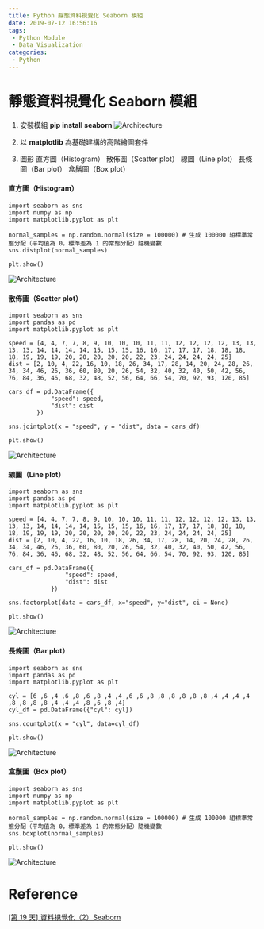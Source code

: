 ```yaml
---
title: Python 靜態資料視覺化 Seaborn 模組
date: 2019-07-12 16:56:16
tags:
 - Python Module
 - Data Visualization
categories:
 - Python
---
```


# 靜態資料視覺化 Seaborn 模組
1. 安裝模組 **pip install seaborn**
![Architecture](1.png)

2. 以 **matplotlib** 為基礎建構的高階繪圖套件

3. 圖形
    直方圖（Histogram）
    散佈圖（Scatter plot）
    線圖（Line plot）
    長條圖（Bar plot）
    盒鬚圖（Box plot）

#### 直方圖（Histogram）
    import seaborn as sns
    import numpy as np
    import matplotlib.pyplot as plt

    normal_samples = np.random.normal(size = 100000) # 生成 100000 組標準常態分配（平均值為 0，標準差為 1 的常態分配）隨機變數
    sns.distplot(normal_samples)

    plt.show()
![Architecture](2.png)

#### 散佈圖（Scatter plot）
    import seaborn as sns
    import pandas as pd
    import matplotlib.pyplot as plt

    speed = [4, 4, 7, 7, 8, 9, 10, 10, 10, 11, 11, 12, 12, 12, 12, 13, 13, 13, 13, 14, 14, 14, 14, 15, 15, 15, 16, 16, 17, 17, 17, 18, 18, 18, 18, 19, 19, 19, 20, 20, 20, 20, 20, 22, 23, 24, 24, 24, 24, 25]
    dist = [2, 10, 4, 22, 16, 10, 18, 26, 34, 17, 28, 14, 20, 24, 28, 26, 34, 34, 46, 26, 36, 60, 80, 20, 26, 54, 32, 40, 32, 40, 50, 42, 56, 76, 84, 36, 46, 68, 32, 48, 52, 56, 64, 66, 54, 70, 92, 93, 120, 85]

    cars_df = pd.DataFrame({
                "speed": speed,
                "dist": dist
            })

    sns.jointplot(x = "speed", y = "dist", data = cars_df)

    plt.show()
![Architecture](3.png)

#### 線圖（Line plot）
    import seaborn as sns
    import pandas as pd
    import matplotlib.pyplot as plt

    speed = [4, 4, 7, 7, 8, 9, 10, 10, 10, 11, 11, 12, 12, 12, 12, 13, 13, 13, 13, 14, 14, 14, 14, 15, 15, 15, 16, 16, 17, 17, 17, 18, 18, 18, 18, 19, 19, 19, 20, 20, 20, 20, 20, 22, 23, 24, 24, 24, 24, 25]
    dist = [2, 10, 4, 22, 16, 10, 18, 26, 34, 17, 28, 14, 20, 24, 28, 26, 34, 34, 46, 26, 36, 60, 80, 20, 26, 54, 32, 40, 32, 40, 50, 42, 56, 76, 84, 36, 46, 68, 32, 48, 52, 56, 64, 66, 54, 70, 92, 93, 120, 85]

    cars_df = pd.DataFrame({
                    "speed": speed,
                    "dist": dist
                })

    sns.factorplot(data = cars_df, x="speed", y="dist", ci = None)

    plt.show()
![Architecture](4.png)

#### 長條圖（Bar plot）
    import seaborn as sns
    import pandas as pd
    import matplotlib.pyplot as plt

    cyl = [6 ,6 ,4 ,6 ,8 ,6 ,8 ,4 ,4 ,6 ,6 ,8 ,8 ,8 ,8 ,8 ,8 ,4 ,4 ,4 ,4 ,8 ,8 ,8 ,8 ,4 ,4 ,4 ,8 ,6 ,8 ,4]
    cyl_df = pd.DataFrame({"cyl": cyl})

    sns.countplot(x = "cyl", data=cyl_df)

    plt.show()
![Architecture](5.png)

#### 盒鬚圖（Box plot）
    import seaborn as sns
    import numpy as np
    import matplotlib.pyplot as plt

    normal_samples = np.random.normal(size = 100000) # 生成 100000 組標準常態分配（平均值為 0，標準差為 1 的常態分配）隨機變數
    sns.boxplot(normal_samples)

    plt.show()
![Architecture](6.png)

# Reference
[[第 19 天] 資料視覺化（2）Seaborn](https://ithelp.ithome.com.tw/articles/10186624)